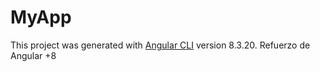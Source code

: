 # MyApp

This project was generated with [Angular CLI](https://github.com/angular/angular-cli) version 8.3.20.
Refuerzo de Angular +8

